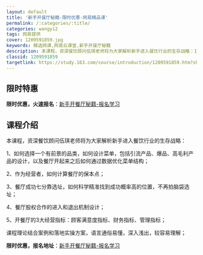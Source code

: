 ```yaml
---
layout: default
title: '新手开餐厅秘籍-限时优惠-网易精品课'
permalink: /:categories/:title/
categories: wangyi2
tags: 网易提供
cover: 1209591859.jpg
keywords: 精选网课,网易云课堂,新手开餐厅秘籍
description: 本课程，资深餐饮顾问伍琪老师将为大家解析新手进入餐饮行业的生存战略：1、如何选择一个有前景的品类，如何设计菜单，包括引流
classid: 1209591859
targetlink: https://study.163.com/course/introduction/1209591859.htm?share=1&shareId=1025206652&utm_campaign=share&utm_medium=iphoneShare&utm_source=&utm_u=1025206652
---
```


## 限时特惠

**限时优惠，火速报名**：[新手开餐厅秘籍-报名学习](https://study.163.com/course/introduction/1209591859.htm?share=1&shareId=1025206652&utm_campaign=share&utm_medium=iphoneShare&utm_source=&utm_u=1025206652)

## 课程介绍

本课程，资深餐饮顾问伍琪老师将为大家解析新手进入餐饮行业的生存战略：

1、如何选择一个有前景的品类，如何设计菜单，包括引流产品、爆品、高毛利产品的设计，以及餐厅开起来之后如何通过数据优化菜单结构；

2、作为经营者，如何计算餐厅的保本点；

3、餐厅成功七分靠选址，如何科学精准找到成功概率高的位置，不再拍脑袋选址；

4、餐厅股权合作的进入和退出机制设计；

5、开餐厅的3大经营指标：顾客满意度指标、财务指标、管理指标；

课程理论结合案例和落地实操方案，语言通俗易懂，深入浅出，较容易理解；

**限时优惠，报名地址**：[新手开餐厅秘籍-报名学习](https://study.163.com/course/introduction/1209591859.htm?share=1&shareId=1025206652&utm_campaign=share&utm_medium=iphoneShare&utm_source=&utm_u=1025206652)

